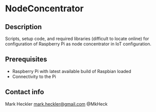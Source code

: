 # NodeConcentrator

## Description

Scripts, setup code, and required libraries (difficult to locate online) for configuration of Raspberry Pi as node concentrator in IoT configuration.

## Prerequisites

* Raspberry Pi with latest available build of Raspbian loaded
* Connectivity to the Pi

## Contact info

Mark Heckler 
mark.heckler@gmail.com 
@MkHeck
